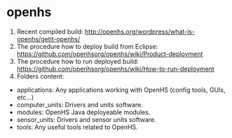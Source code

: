 # openhs
1. Recent compiled build: http://openhs.org/wordpress/what-is-openhs/getit-openhs/
2. The procedure how to deploy build from Eclipse: https://github.com/openhsorg/openhs/wiki/Product-deployment
3. The procedure how to run deployed build: https://github.com/openhsorg/openhs/wiki/How-to-run-deployment
4. Folders content:
 - applications: Any applications working with OpenHS (config tools, GUIs, etc...)
 - computer_units: Drivers and units software.
 - modules: OpenHS Java deployeable modules.
 - sensor_units: Drivers and sensor units software.
 - tools: Any useful tools related to OpenHS.


